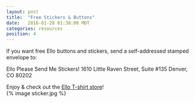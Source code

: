 ```yaml
---
layout: post
title:  "Free Stickers & Buttons"
date:   2016-01-28 01:38:00 MDT
categories: resources
position: 4
---
```


If you want free Ello buttons and stickers, send a self-addressed stamped envelope to:

Ello Please Send Me Stickers!
1610 Little Raven Street, Suite #135
Denver, CO 80202

Enjoy & check out the [Ello T-shirt store](http://ello.threadless.com/#/)!
<br>
{% image sticker.jpg %}
